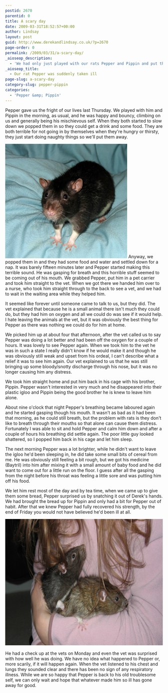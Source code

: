```yaml
---
postid: 2670
parentid: 0
title: A scary day
date: 2009-03-31T18:52:57+00:00
author: Lindsay
layout: post
guid: http://www.derekandlindsay.co.uk/?p=2670
page-order: 0
permalink: /2009/03/31/a-scary-day/
_aioseop_description:
  - 'We had only just played with our rats Pepper and Pippin and put them away for a nap, when Pepper was suddenly taken ill.  The poor guy was gasping for breath.'
_aioseop_title:
  - Our rat Pepper was suddenly taken ill
page-slug: a-scary-day
category-slug: pepper-pippin
categories:
  - 'Pepper &amp; Pippin'
---
```

Pepper gave us the fright of our lives last Thursday. We played with him and Pippin in the morning, as usual, and he was happy and bouncy, climbing on us and generally being his mischievous self. When they both started to slow down we popped them in so they could get a drink and some food. They are both terrible for not going in by themselves when they're hungry or thirsty, they just start doing naughty things so we'll put them away.

<img class="alignright size-full wp-image-8434" title="Pepper the rat siting on a bead bag" src="/wp-content/uploads/2009/03/post_38374.jpg" alt="Pepper the rat siting on a bead bag" width="390" height="365" /> Anyway, we popped them in and they had some food and water and settled down for a nap. It was barely fifteen minutes later and Pepper started making this terrible sound. He was gasping for breath and this horrible stuff seemed to be coming out of his mouth. We grabbed Pepper, put him in a pet carrier and took him straight to the vet. When we got there we handed him over to a nurse, who took him straight through to the back to see a vet, and we had to wait in the waiting area while they helped him.

It seemed like forever until someone came to talk to us, but they did. The vet explained that because he is a small animal there isn't much they could do, but they had him on oxygen and all we could do was see if it would help. I hate leaving the animals at the vet, but it was obviously the best thing for Pepper as there was nothing we could do for him at home.

We picked him up at about four that afternoon, after the vet called us to say Pepper was doing a lot better and had been off the oxygen for a couple of hours. It was lovely to see Pepper again. When we took him to the vet he was in such a state I really didn't know if he would make it and though he was obviously still weak and upset from his ordeal, I can't describe what a relief it was to see him again. Our vet explained to us that he was still bringing up some bloody/snotty discharge through his nose, but it was no longer causing him any distress.

We took him straight home and put him back in his cage with his brother, Pippin. Pepper wasn't interested in very much and he disappeared into their plastic igloo and Pippin being the good brother he is knew to leave him alone.

About nine o'clock that night Pepper's breathing became laboured again and he started gasping though his mouth. It wasn't as bad as it had been that morning, as he could still breath, but the problem with rats is they don't like to breath through their mouths so that alone can cause them distress. Fortunately I was able to sit and hold Pepper and calm him down and after a couple of hours his breathing did settle again. The poor little guy looked shattered, so I popped him back in his cage and let him sleep.

The next morning Pepper was a lot brighter, while he didn't want to leave the igloo he'd been sleeping in, he did take some small bits of cereal from me. He was obviously still feeling a bit rough, but we got his medicine (Baytril) into him after mixing it with a small amount of baby food and he did want to come out for a little run on the floor. I guess after all the gasping from the night before his throat was feeling a little sore and was putting him off his food.

We let him rest most of the day and by tea time, when we came up to give them some bread, Pepper surprised us by snatching it out of Derek's hands. We had brought the bread up for Pippin and only had a bit for Pepper out of habit. After that we knew Pepper had fully recovered his strength, by the end of Friday you would not have believed he'd been ill at all.

<img class="aligncenter size-full wp-image-8435" title="Holding my two rats, Pepper and Pippin, in my arms" src="/wp-content/uploads/2009/03/post_3828.jpg" alt="Holding my two rats, Pepper and Pippin, in my arms" width="780" height="403" /> 

He had a check up at the vets on Monday and even the vet was surprised with how well he was doing. We have no idea what happened to Pepper or, more scarily, if it will happen again. When the vet listened to his chest and lungs they sounded clear and there has been no sign of any respiratory illness. While we are so happy that Pepper is back to his old troublesome self, we can only wait and hope that whatever made him so ill has gone away for good.